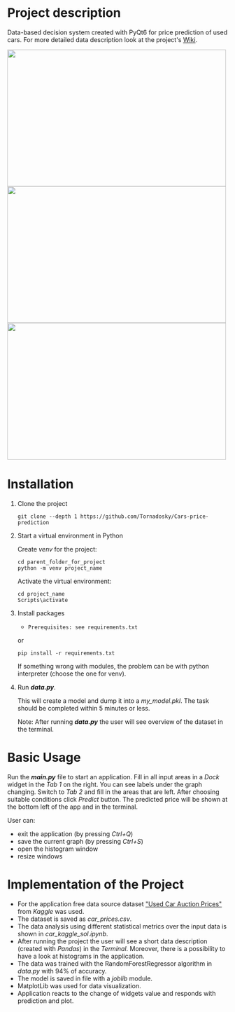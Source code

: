 # Project description
Data-based decision system created with PyQt6 for price prediction of used cars.
For more detailed data description look at the project's [Wiki](https://github.com/Tornadosky/Cars-price-prediction/wiki).

<img src="https://user-images.githubusercontent.com/109428348/231141883-69a9aef6-3358-4779-a329-b26c0c2002bf.jpg" width="500" height="312" />
<img src="https://user-images.githubusercontent.com/109428348/231141887-818f387d-7fce-41b8-aebb-2af4e747b544.jpg" width="500" height="312" />
<img src="https://user-images.githubusercontent.com/109428348/231142873-c1b21de5-89e4-4bd1-b14e-691e1afbe8c4.jpg" width="500" height="312" />

# Installation
1. Clone the project
    ```
    git clone --depth 1 https://github.com/Tornadosky/Cars-price-prediction
    ```
2. Start a virtual environment in Python

    Create _venv_ for the project:
    ```
    cd parent_folder_for_project
    python -m venv project_name
    ```
    Activate the virtual environment:
    ```
    cd project_name
    Scripts\activate
    ```
3. Install packages 
    - `Prerequisites: see requirements.txt`
    
    or
    ```
    pip install -r requirements.txt
    ```

    If something wrong with modules, the problem can be with python interpreter (choose the one for venv).
4. Run _**data.py**_. 

    This will create a model and dump it into a _my_model.pkl_. The task should be completed within 5 minutes or less.

    Note: After running _**data.py**_ the user will see overview of the dataset in the terminal.

# Basic Usage
Run the _**main.py**_ file to start an application. 
Fill in all input areas in a _Dock_ widget in the _Tab 1_ on the right. You can see labels under the graph changing. Switch to _Tab 2_ and fill in the areas that are left. 
After choosing suitable conditions click _Predict_ button.
The predicted price will be shown at the bottom left of the app and in the terminal.

User can:
- exit the application (by pressing _Ctrl+Q_)
- save the current graph (by pressing _Ctrl+S_)
- open the histogram window
- resize windows

# Implementation of the Project
+ For the application free data source dataset ["Used Car Auction Prices"](https://www.kaggle.com/datasets/tunguz/used-car-auction-prices) from _Kaggle_ was used.
+ The dataset is saved as _car_prices.csv_.
+ The data analysis using different statistical metrics over the input data is shown in _car_kaggle_sol.ipynb_.
+ After running the project the user will see a short data description (created with _Pandas_) in the _Terminal_. Moreover, there is a possibility to have a look at histograms in the application.
+ The data was trained with the RandomForestRegressor algorithm in _data.py_ with 94% of accuracy.
+ The model is saved in file with a _joblib_ module.
+ MatplotLib was used for data visualization.
+ Application reacts to the change of widgets value and responds with prediction and plot.
